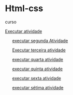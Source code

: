 # Html-css
 curso

<a href="https://mariarita161107.github.io/Html-css/exercicio/exe001">Executar atividade</a>
<ul><a href="https://mariarita161107.github.io/Html-css/exercicio/exe002">executar segunda Atividade</a></ul>
<ul><a href="https://mariarita161107.github.io/Html-css/exercicio/exe003">Executar terceira atividade</a></ul>
<ul><a href="https://mariarita161107.github.io/Html-css/exercicio/exe004">executar quarta atividade</a></ul>
<ul><a href="https://mariarita161107.github.io/Html-css/exercicio/exe005">executar quinta atividade</a></ul>
<ul><a href="https://mariarita161107.github.io/Html-css/exercicio/exe006">executar sexta atividade</a></ul>
<ul><a href="https://mariarita161107.github.io/Html-css/exercicio/exe007">executar sétima atividade</a></ul>